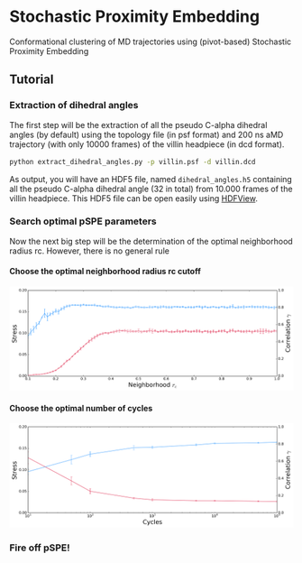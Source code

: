 # Stochastic Proximity Embedding
Conformational clustering of MD trajectories using (pivot-based) Stochastic Proximity Embedding

## Tutorial

### Extraction of dihedral angles

The first step will be the extraction of all the pseudo C-alpha dihedral angles (by default) using the topology file (in psf format) and 200 ns aMD trajectory (with only 10000 frames) of the villin headpiece (in dcd format).

```bash
python extract_dihedral_angles.py -p villin.psf -d villin.dcd
```

As output, you will have an HDF5 file, named ```dihedral_angles.h5``` containing all the pseudo C-alpha dihedral angle (32 in total) from 10.000 frames of the villin headpiece. This HDF5 file can be open easily using [HDFView](https://support.hdfgroup.org/products/java/hdfview/).

### Search optimal pSPE parameters

Now the next big step will be the determination of the optimal neighborhood radius rc. However, there is no general rule

#### Choose the optimal neighborhood radius rc cutoff
<div>
<img src="outputs/rc_vs_stress-correlation_rc_0.1_1.0_0.01_i_2.png" alt="rc_vs_stress_correlation">
</div>


#### Choose the optimal number of cycles
<div>
<img src="outputs/cycle_vs_stress-correlation_rc_0.23_i_2.png" alt="rc_vs_stress_correlation">
</div>

### Fire off pSPE!
